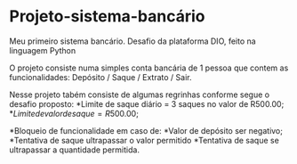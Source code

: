 # Projeto-sistema-bancário
Meu primeiro sistema bancário. Desafio da plataforma DIO, feito na linguagem Python 

O projeto consiste numa simples conta bancária de 1 pessoa que contem as funcionalidades: Depósito / Saque / Extrato / Sair.

Nesse projeto tabém consiste de algumas regrinhas conforme segue o desafio proposto:
*Limite de saque diário = 3 saques no valor de R$500.00;
*Limite de valor de saque = R$500.00;

*Bloqueio de funcionalidade em caso de:
*Valor de depósito ser negativo;
*Tentativa de saque ultrapassar o valor permitido
*Tentativa de saque se ultrapassar a quantidade permitida.

